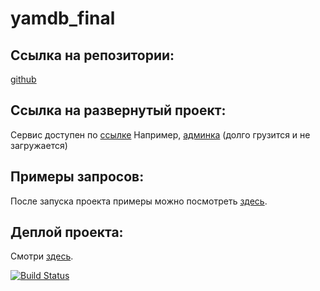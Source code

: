 # yamdb_final

## Ссылка на репозитории:
[github](https://github.com/rusanarkh/yamdb_final)

## Ссылка на развернутый проект:
Сервис доступен по [ссылке](http://51.250.104.231:80)
Например, [админка](http://51.250.104.231:80/admin) (долго грузится и не загружается)

## Примеры запросов:
После запуска проекта примеры можно посмотреть [здесь](http://51.250.104.231:80/redoc/).

## Деплой проекта:
Смотри [здесь](https://github.com/rusanarkh/yamdb_final/blob/master/.github/workflows/yamdb_workflow.yml#L45).


[![Build Status](https://github.com/rusanarkh/yamdb_final/actions/workflows/yamdb_workflow.yml/badge.svg?branch=master)](https://github.com/rusanarkh/yamdb_final/actions/workflows/yamdb_workflow.yml)
